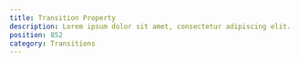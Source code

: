 ```yaml
---
title: Transition Property
description: Lorem ipsum dolor sit amet, consectetur adipiscing elit.
position: 852
category: Transitions
---
```


